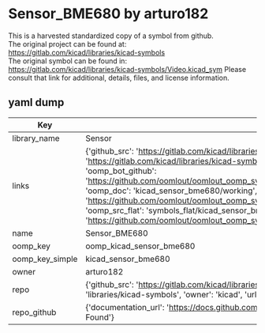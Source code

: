# Sensor_BME680 by arturo182  
This is a harvested standardized copy of a symbol from github.  
The original project can be found at:  
https://gitlab.com/kicad/libraries/kicad-symbols  
The original symbol can be found in:
https://gitlab.com/kicad/libraries/kicad-symbols/Video.kicad_sym
Please consult that link for additional, details, files, and license information.  
## yaml dump  
| Key | Value |  
| --- | --- |  
| library_name | Sensor |  
| links | {'github_src': 'https://gitlab.com/kicad/libraries/kicad-symbols/Video.kicad_sym', 'github_src_repo': 'https://gitlab.com/kicad/libraries/kicad-symbols', 'oomp_bot': 'kicad_sensor_bme680/working', 'oomp_bot_github': 'https://github.com/oomlout/oomlout_oomp_symbol_bot/tree/main/kicad_sensor_bme680/working', 'oomp_doc': 'kicad_sensor_bme680/working', 'oomp_doc_github': 'https://github.com/oomlout/oomlout_oomp_symbol_doc/tree/main/kicad_sensor_bme680/working', 'oomp_src_flat': 'symbols_flat/kicad_sensor_bme680/working', 'oomp_src_flat_github': 'https://github.com/oomlout/oomlout_oomp_symbol_src/tree/main/kicad_sensor_bme680/working'} |  
| name | Sensor_BME680 |  
| oomp_key | oomp_kicad_sensor_bme680 |  
| oomp_key_simple | kicad_sensor_bme680 |  
| owner | arturo182 |  
| repo | {'github_src': 'https://gitlab.com/kicad/libraries/kicad-symbols/Video.kicad_sym', 'name': 'libraries/kicad-symbols', 'owner': 'kicad', 'url': 'https://gitlab.com/kicad/libraries/kicad-symbols'} |  
| repo_github | {'documentation_url': 'https://docs.github.com/rest/repos/repos#get-a-repository', 'message': 'Not Found'} |  

